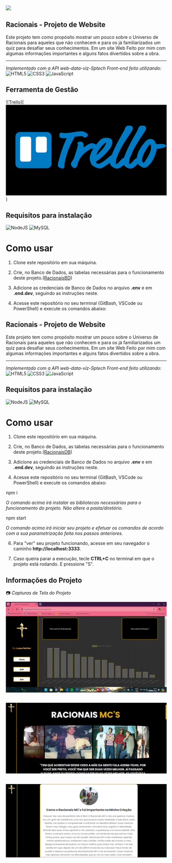 <img src="/public/assets/imgs/Crianças do futuro.jpeg" width="600px">

## Racionais - Projeto de Website

Este projeto tem como propósito mostrar um pouco sobre o Universo de Racionais para aqueles que não conhecem e para os já familiarizados um quiz para desafiar seus conhecimentos. Em um site Web Feito por mim com algumas informações importantes e alguns fatos divertidos sobre a obra.

<hr>

_Implementado com a API web-data-viz-Sptech_
_Front-end feito utilizando:_ <br>
![HTML5](https://img.shields.io/badge/html5-%23E34F26.svg?style=for-the-badge&logo=html5&logoColor=white)
![CSS3](https://img.shields.io/badge/css3-%231572B6.svg?style=for-the-badge&logo=css3&logoColor=white)
![JavaScript](https://img.shields.io/badge/javascript-%23323330.svg?style=for-the-badge&logo=javascript&logoColor=%23F7DF1E)


##  Ferramenta de Gestão 
![Trello](![alt text](image.png))

## Requisitos para instalação 
![NodeJS](https://img.shields.io/badge/node.js-6DA55F?style=for-the-badge&logo=node.js&logoColor=white)
![MySQL](https://img.shields.io/badge/MySQL-005C84?style=for-the-badge&logo=mysql&logoColor=white)

# Como usar

1. Clone este repositório em sua máquina.


1. Crie, no Banco de Dados, as tabelas necessárias para o funcionamento deste projeto.(<a href="/src/database/script-tabelas.sql">RacionaisBD</a>)


3. Adicione as credenciais de Banco de Dados no arquivo **.env** e em **.end.dev**, seguindo as instruções neste.

4. Acesse este repositório no seu terminal (GitBash, VSCode ou PowerShell) e execute os comandos abaixo:


## Racionais - Projeto de Website

Este projeto tem como propósito mostrar um pouco sobre o Universo de Racionais para aqueles que não conhecem e para os já familiarizados um quiz para desafiar seus conhecimentos. Em um site Web Feito por mim com algumas informações importantes e alguns fatos divertidos sobre a obra.

<hr>

_Implementado com a API web-data-viz-Sptech_
_Front-end feito utilizando:_ <br>
![HTML5](https://img.shields.io/badge/html5-%23E34F26.svg?style=for-the-badge&logo=html5&logoColor=white)
![CSS3](https://img.shields.io/badge/css3-%231572B6.svg?style=for-the-badge&logo=css3&logoColor=white)
![JavaScript](https://img.shields.io/badge/javascript-%23323330.svg?style=for-the-badge&logo=javascript&logoColor=%23F7DF1E)


## Requisitos para instalação 
![NodeJS](https://img.shields.io/badge/node.js-6DA55F?style=for-the-badge&logo=node.js&logoColor=white)
![MySQL](https://img.shields.io/badge/MySQL-005C84?style=for-the-badge&logo=mysql&logoColor=white)

# Como usar

1. Clone este repositório em sua máquina.


1. Crie, no Banco de Dados, as tabelas necessárias para o funcionamento deste projeto.(<a href="src/database/script-tabelas.sql">RacionaisDB</a>)


3. Adicione as credenciais de Banco de Dados no arquivo **.env** e em **.end.dev**, seguindo as instruções neste.

4. Acesse este repositório no seu terminal (GitBash, VSCode ou PowerShell) e execute os comandos abaixo:

npm i

_O comando acima irá instalar as bibliotecas necessárias para o funcionamento do projeto. Não altere a pasta/diretório._

npm start  

_O comando acima irá iniciar seu projeto e efetuar os comandos de acordo com a sua parametrização feita nos passos anteriores._

6. Para "ver" seu projeto funcionando, acesse em seu navegador o caminho **http://localhost:3333**.

7. Caso queira parar a execução, tecle **CTRL+C** no terminal em que o projeto está rodando. E pressione "S".


## Informações do Projeto

📷 _Capturas de Tela do Projeto_

<img src="/public/assets/imgs/Captura de tela 2024-06-04 194730.png"> <br>
##
<img src="/public/assets/imgs/Captura de tela 2024-06-07 164059.png"> <br>
##
<img src="/public/assets/imgs/Captura de tela 2024-06-07 164321.png"> <br>
##   




